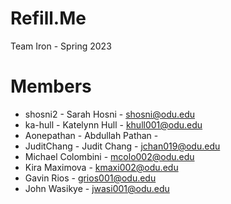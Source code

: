# Refill.Me
Team Iron - Spring 2023

# Members

- shosni2 - Sarah Hosni - shosni@odu.edu
- ka-hull - Katelynn Hull - khull001@odu.edu
- Aonepathan - Abdullah Pathan - 
- JuditChang - Judit Chang - jchan019@odu.edu
- Michael Colombini - mcolo002@odu.edu
- Kira Maximova - kmaxi002@odu.edu
- Gavin Rios - grios001@odu.edu
- John Wasikye - jwasi001@odu.edu
